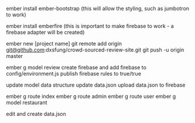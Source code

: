 ember install ember-bootstrap (this will allow the styling, such as jumbotron to work)

ember install emberfire (this is important to make firebase to work - a firebase adapter will be created)


ember new [project name]
git remote add origin git@github.com:dxsfung/crowd-sourced-review-site.git
git push -u origin master

ember g model review
create firebase and add firebase to config/environment.js
publish firebase rules to true/true

<to be checked below>
update model data structure
update data.json
upload data.json to firebase

ember g route index
ember g route admin
ember g route user
ember g model restaurant

edit and create data.json
